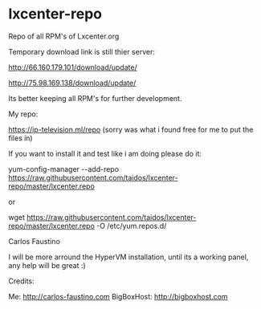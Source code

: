 # lxcenter-repo
Repo of all RPM's of Lxcenter.org

Temporary download link is still thier server:

http://66.160.179.101/download/update/

http://75.98.169.138/download/update/


Its better keeping all RPM's for further development.

My repo:

https://ip-television.ml/repo (sorry was what i found free for me to put the files in)

If you want to install it and test like i am doing please do it:

yum-config-manager --add-repo https://raw.githubusercontent.com/taidos/lxcenter-repo/master/lxcenter.repo

or

wget https://raw.githubusercontent.com/taidos/lxcenter-repo/master/lxcenter.repo -O /etc/yum.repos.d/

Carlos Faustino

I will be more arround the HyperVM installation, until its a working panel, any help will be great :)


Credits:

Me: http://carlos-faustino.com
BigBoxHost: http://bigboxhost.com
